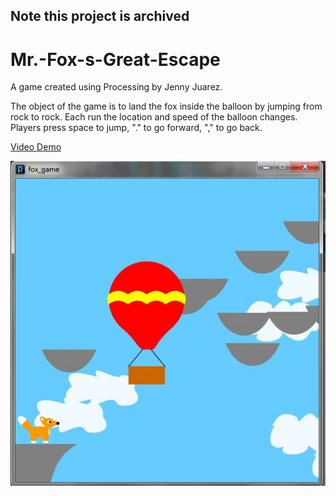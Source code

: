 ## Note this project is archived
# Mr.-Fox-s-Great-Escape
A game created using Processing by Jenny Juarez. 

The object of the game is to land the fox inside the balloon by jumping from rock to rock. Each run the location and speed of the balloon changes. Players press space to jump, "." to go forward, "," to go back.

[Video Demo](https://www.youtube.com/watch?v=Ku4_0nocfHA&amp;)

![Fox](./fox.jpg)

